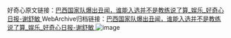 好奇心原文链接：[巴西国家队爆出丑闻，谁能入选并不是教练说了算_娱乐_好奇心日报-谢舒敏 ](https://www.qdaily.com/articles/9750.html)
WebArchive归档链接：[巴西国家队爆出丑闻，谁能入选并不是教练说了算_娱乐_好奇心日报-谢舒敏 ](http://web.archive.org/web/20190623154910/https://www.qdaily.com/articles/9750.html)
![image](http://ww3.sinaimg.cn/large/007d5XDply1g3vgh79z8dj30u02m8txk)
